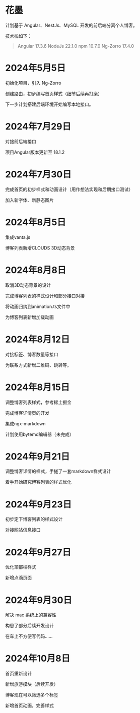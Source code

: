 # 花墨

计划基于 Angular、NestJs、MySQL 开发的前后端分离个人博客。

技术栈如下：

> Angular 17.3.6
> NodeJs 22.1.0
> npm 10.7.0
> Ng-Zorro 17.4.0

# 2024年5月5日

初始化项目，引入 Ng-Zorro

创建路由，初步编写首页样式（细节后续再打磨）

下一步计划搭建后端环境开始编写本地接口。

# 2024年7月29日

对接前后端接口

项目Angular版本更新至 18.1.2

# 2024年7月30日

完成首页的初步样式和动画设计（用作想法实现和后期接口测试）

加入新字体、新静态图片

# 2024年8月5日

集成vanta.js

博客列表新增CLOUDS 3D动态背景

# 2024年8月8日

取消3D动态背景的设计

完成博客列表的样式设计和部分接口对接

将动画归纳到animation.ts文件中

为博客列表新增加载动画

# 2024年8月12日

对接标签、博客数量等接口

为联系方式新增二维码、跳转等。

# 2024年8月15日

调整博客列表样式，参考稀土掘金

完成博客详情页的开发

集成ngx-markdown

计划使用bytemd编辑器（未完成）

# 2024年9月21日

调整博客详情的样式，手搓了一套markdown样式设计

着手开始研究博客列表的样式优化

# 2024年9月23日

初步定下博客列表的样式设计

对接网站信息接口

# 2024年9月27日

优化顶部栏样式

新增点滴页面

# 2024年9月30日

解决 mac 系统上的兼容性

构思了部分后续开发设计

在车上不方便写代码……

# 2024年10月8日

首页重新设计

新增旅游模块（后续开发）

博客现在可以筛选多个标签

新增首页动画，完善样式
